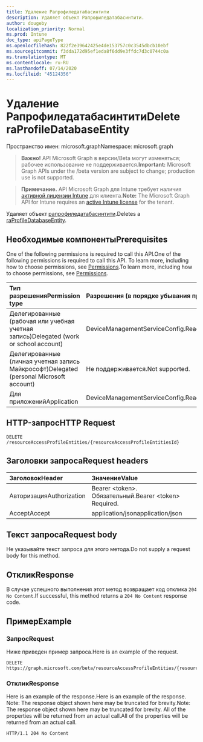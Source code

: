 ```yaml
---
title: Удаление Рапрофиледатабасинтити
description: Удаляет объект Рапрофиледатабасинтити.
author: dougeby
localization_priority: Normal
ms.prod: Intune
doc_type: apiPageType
ms.openlocfilehash: 822f2e39642425e4de153757c0c3545dbcb10ebf
ms.sourcegitcommit: f3dda172d95ef1eda8f6dd9e3ffdc7d3c0744c0a
ms.translationtype: MT
ms.contentlocale: ru-RU
ms.lasthandoff: 07/14/2020
ms.locfileid: "45124356"
---
```

# <a name="delete-raprofiledatabaseentity"></a><span data-ttu-id="0ff75-103">Удаление Рапрофиледатабасинтити</span><span class="sxs-lookup"><span data-stu-id="0ff75-103">Delete raProfileDatabaseEntity</span></span>

<span data-ttu-id="0ff75-104">Пространство имен: microsoft.graph</span><span class="sxs-lookup"><span data-stu-id="0ff75-104">Namespace: microsoft.graph</span></span>

> <span data-ttu-id="0ff75-105">**Важно!** API Microsoft Graph в версии/Beta могут изменяться; рабочее использование не поддерживается.</span><span class="sxs-lookup"><span data-stu-id="0ff75-105">**Important:** Microsoft Graph APIs under the /beta version are subject to change; production use is not supported.</span></span>

> <span data-ttu-id="0ff75-106">**Примечание.** API Microsoft Graph для Intune требует наличия [активной лицензии Intune](https://go.microsoft.com/fwlink/?linkid=839381) для клиента.</span><span class="sxs-lookup"><span data-stu-id="0ff75-106">**Note:** The Microsoft Graph API for Intune requires an [active Intune license](https://go.microsoft.com/fwlink/?linkid=839381) for the tenant.</span></span>

<span data-ttu-id="0ff75-107">Удаляет объект [рапрофиледатабасинтити](../resources/intune-rapolicy-raprofiledatabaseentity.md).</span><span class="sxs-lookup"><span data-stu-id="0ff75-107">Deletes a [raProfileDatabaseEntity](../resources/intune-rapolicy-raprofiledatabaseentity.md).</span></span>

## <a name="prerequisites"></a><span data-ttu-id="0ff75-108">Необходимые компоненты</span><span class="sxs-lookup"><span data-stu-id="0ff75-108">Prerequisites</span></span>
<span data-ttu-id="0ff75-109">One of the following permissions is required to call this API.</span><span class="sxs-lookup"><span data-stu-id="0ff75-109">One of the following permissions is required to call this API.</span></span> <span data-ttu-id="0ff75-110">To learn more, including how to choose permissions, see [Permissions](/graph/permissions-reference).</span><span class="sxs-lookup"><span data-stu-id="0ff75-110">To learn more, including how to choose permissions, see [Permissions](/graph/permissions-reference).</span></span>

|<span data-ttu-id="0ff75-111">Тип разрешения</span><span class="sxs-lookup"><span data-stu-id="0ff75-111">Permission type</span></span>|<span data-ttu-id="0ff75-112">Разрешения (в порядке убывания привилегий)</span><span class="sxs-lookup"><span data-stu-id="0ff75-112">Permissions (from most to least privileged)</span></span>|
|:---|:---|
|<span data-ttu-id="0ff75-113">Делегированные (рабочая или учебная учетная запись)</span><span class="sxs-lookup"><span data-stu-id="0ff75-113">Delegated (work or school account)</span></span>|<span data-ttu-id="0ff75-114">DeviceManagementServiceConfig.ReadWrite.All</span><span class="sxs-lookup"><span data-stu-id="0ff75-114">DeviceManagementServiceConfig.ReadWrite.All</span></span>|
|<span data-ttu-id="0ff75-115">Делегированные (личная учетная запись Майкрософт)</span><span class="sxs-lookup"><span data-stu-id="0ff75-115">Delegated (personal Microsoft account)</span></span>|<span data-ttu-id="0ff75-116">Не поддерживается.</span><span class="sxs-lookup"><span data-stu-id="0ff75-116">Not supported.</span></span>|
|<span data-ttu-id="0ff75-117">Для приложений</span><span class="sxs-lookup"><span data-stu-id="0ff75-117">Application</span></span>|<span data-ttu-id="0ff75-118">DeviceManagementServiceConfig.ReadWrite.All</span><span class="sxs-lookup"><span data-stu-id="0ff75-118">DeviceManagementServiceConfig.ReadWrite.All</span></span>|

## <a name="http-request"></a><span data-ttu-id="0ff75-119">HTTP-запрос</span><span class="sxs-lookup"><span data-stu-id="0ff75-119">HTTP Request</span></span>
<!-- {
  "blockType": "ignored"
}
-->
``` http
DELETE /resourceAccessProfileEntities/{resourceAccessProfileEntitiesId}
```

## <a name="request-headers"></a><span data-ttu-id="0ff75-120">Заголовки запроса</span><span class="sxs-lookup"><span data-stu-id="0ff75-120">Request headers</span></span>
|<span data-ttu-id="0ff75-121">Заголовок</span><span class="sxs-lookup"><span data-stu-id="0ff75-121">Header</span></span>|<span data-ttu-id="0ff75-122">Значение</span><span class="sxs-lookup"><span data-stu-id="0ff75-122">Value</span></span>|
|:---|:---|
|<span data-ttu-id="0ff75-123">Авторизация</span><span class="sxs-lookup"><span data-stu-id="0ff75-123">Authorization</span></span>|<span data-ttu-id="0ff75-124">Bearer &lt;token&gt;. Обязательный.</span><span class="sxs-lookup"><span data-stu-id="0ff75-124">Bearer &lt;token&gt; Required.</span></span>|
|<span data-ttu-id="0ff75-125">Accept</span><span class="sxs-lookup"><span data-stu-id="0ff75-125">Accept</span></span>|<span data-ttu-id="0ff75-126">application/json</span><span class="sxs-lookup"><span data-stu-id="0ff75-126">application/json</span></span>|

## <a name="request-body"></a><span data-ttu-id="0ff75-127">Текст запроса</span><span class="sxs-lookup"><span data-stu-id="0ff75-127">Request body</span></span>
<span data-ttu-id="0ff75-128">Не указывайте текст запроса для этого метода.</span><span class="sxs-lookup"><span data-stu-id="0ff75-128">Do not supply a request body for this method.</span></span>

## <a name="response"></a><span data-ttu-id="0ff75-129">Отклик</span><span class="sxs-lookup"><span data-stu-id="0ff75-129">Response</span></span>
<span data-ttu-id="0ff75-130">В случае успешного выполнения этот метод возвращает код отклика `204 No Content`.</span><span class="sxs-lookup"><span data-stu-id="0ff75-130">If successful, this method returns a `204 No Content` response code.</span></span>

## <a name="example"></a><span data-ttu-id="0ff75-131">Пример</span><span class="sxs-lookup"><span data-stu-id="0ff75-131">Example</span></span>

### <a name="request"></a><span data-ttu-id="0ff75-132">Запрос</span><span class="sxs-lookup"><span data-stu-id="0ff75-132">Request</span></span>
<span data-ttu-id="0ff75-133">Ниже приведен пример запроса.</span><span class="sxs-lookup"><span data-stu-id="0ff75-133">Here is an example of the request.</span></span>
``` http
DELETE https://graph.microsoft.com/beta/resourceAccessProfileEntities/{resourceAccessProfileEntitiesId}
```

### <a name="response"></a><span data-ttu-id="0ff75-134">Отклик</span><span class="sxs-lookup"><span data-stu-id="0ff75-134">Response</span></span>
<span data-ttu-id="0ff75-135">Here is an example of the response.</span><span class="sxs-lookup"><span data-stu-id="0ff75-135">Here is an example of the response.</span></span> <span data-ttu-id="0ff75-136">Note: The response object shown here may be truncated for brevity.</span><span class="sxs-lookup"><span data-stu-id="0ff75-136">Note: The response object shown here may be truncated for brevity.</span></span> <span data-ttu-id="0ff75-137">All of the properties will be returned from an actual call.</span><span class="sxs-lookup"><span data-stu-id="0ff75-137">All of the properties will be returned from an actual call.</span></span>
``` http
HTTP/1.1 204 No Content
```



